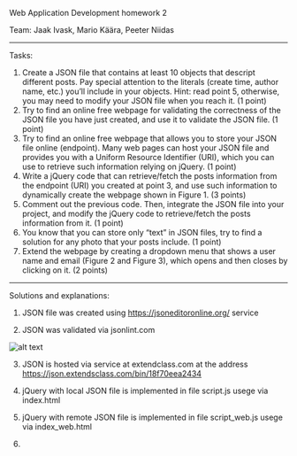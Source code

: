 Web Application Development homework 2

Team: Jaak Ivask, Mario Käära, Peeter Niidas

-------------------------------------------------------------
Tasks:

1. Create a JSON file that contains at least 10 objects that descript different posts. Pay special attention to the literals (create time, author name, etc.) you’ll include in your objects. Hint: read point 5, otherwise, you may need to modify your JSON file when you reach it. (1 point)
2. Try to find an online free webpage for validating the correctness of the JSON file you have just created, and use it to validate the JSON file. (1 point)
3. Try to find an online free webpage that allows you to store your JSON file online (endpoint). Many web pages can host your JSON file and provides you with a Uniform Resource Identifier (URI), which you can use to retrieve such information relying on jQuery. (1 point)
4. Write a jQuery code that can retrieve/fetch the posts information from the endpoint (URI) you created at point 3, and use such information to dynamically create the webpage shown in Figure 1. (3 points)
5. Comment out the previous code. Then, integrate the JSON file into your project, and modify the jQuery code to retrieve/fetch the posts information from it. (1 point)
6. You know that you can store only “text” in JSON files, try to find a solution for any photo that your posts include. (1 point)
7. Extend the webpage by creating a dropdown menu that shows a user name and email (Figure 2 and Figure 3), which opens and then closes by clicking on it. (2 points)
-------------------------------------------------------------


Solutions and explanations:

1. JSON file was created using https://jsoneditoronline.org/ service

2. JSON was validated via jsonlint.com

![alt text](https://github.com/jaak69/WAD_HW02/blob/dc602318407a1a8ee8c29971a7063b4ffbadb2d3/resource/images/validation.png?raw=True)

3. JSON is hosted via service at extendclass.com at the address https://json.extendsclass.com/bin/18f70eea2434

4. jQuery with local JSON file is implemented in file script.js usege via index.html

5. jQuery with remote JSON file is implemented in file script_web.js usege via index_web.html

6. 